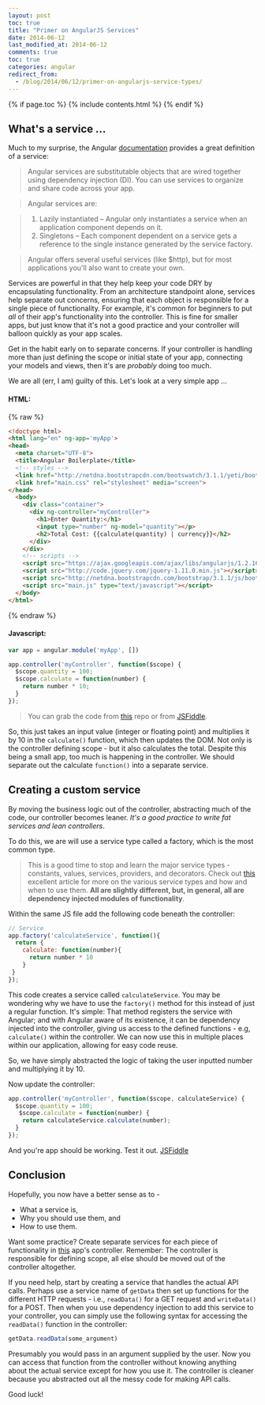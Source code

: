 ```yaml
---
layout: post
toc: true
title: "Primer on AngularJS Services"
date: 2014-06-12
last_modified_at: 2014-06-12
comments: true
toc: true
categories: angular
redirect_from:
  - /blog/2014/06/12/primer-on-angularjs-service-types/
---
```


{% if page.toc %}
{% include contents.html %}
{% endif %}

## What's a service ...

Much to my surprise, the Angular [documentation](https://docs.angularjs.org/guide/services) provides a great definition of a service:

> Angular services are substitutable objects that are wired together using dependency injection (DI). You can use services to organize and share code across your app.

> Angular services are:

> 1. Lazily instantiated – Angular only instantiates a service when an application component depends on it.
> 1. Singletons – Each component dependent on a service gets a reference to the single instance generated by the service factory.

> Angular offers several useful services (like $http), but for most applications you'll also want to create your own.

Services are powerful in that they help keep your code DRY by encapsulating functionality. From an architecture standpoint alone, services help separate out concerns, ensuring that each object is responsible for a single piece of functionality. For example, it's common for beginners to put *all* of their app's functionality into the controller. This is fine for smaller apps, but just know that it's not a good practice and your controller will balloon quickly as your app scales.

Get in the habit early on to separate concerns. If your controller is handling more than just defining the scope or initial state of your app, connecting your models and views, then it's are *probably* doing too much.

We are all (err, I am) guilty of this. Let's look at a very simple app ...

#### HTML:

{% raw %}
``` html
<!doctype html>
<html lang="en" ng-app='myApp'>
<head>
  <meta charset="UTF-8">
  <title>Angular Boilerplate</title>
  <!-- styles -->
  <link href="http://netdna.bootstrapcdn.com/bootswatch/3.1.1/yeti/bootstrap.min.css" rel="stylesheet" media="screen">
  <link href="main.css" rel="stylesheet" media="screen">
</head>
  <body>
    <div class="container">
      <div ng-controller="myController">
        <h1>Enter Quantity:</h1>
        <input type="number" ng-model="quantity"></p>
        <h2>Total Cost: {{calculate(quantity) | currency}}</h2>
      </div>
    </div>
    <!-- scripts -->
    <script src="https://ajax.googleapis.com/ajax/libs/angularjs/1.2.16/angular.min.js" type="text/javascript"></script>
    <script src="http://code.jquery.com/jquery-1.11.0.min.js"></script>
    <script src="http://netdna.bootstrapcdn.com/bootstrap/3.1.1/js/bootstrap.min.js"></script>
    <script src="main.js" type="text/javascript"></script>
  </body>
</html>
```
{% endraw %}

#### Javascript:

``` javascript
var app = angular.module('myApp', [])

app.controller('myController', function($scope) {
  $scope.quantity = 100;
  $scope.calculate = function(number) {
    return number * 10;
  }
});
```

> You can grab the code from [this](https://github.com/mjhea0/thinkful-mentor/tree/master/angular/fundamentals/services) repo or from [JSFiddle](http://jsfiddle.net/mjhea0/fS4P6/).

So, this just takes an input value (integer or floating point) and multiplies it by 10 in the `calculate()` function, which then updates the DOM. Not only is the controller defining scope - but it also calculates the total. Despite this being a small app, too much is happening in the controller. We should separate out the calculate `function()` into a separate service.

## Creating a custom service

By moving the business logic out of the controller, abstracting much of the code, our controller becomes leaner. *It's a good practice to write fat services and lean controllers*.

To do this, we are will use a service type called a factory, which is the most common type.

> This is a good time to stop and learn the major service types - constants, values, services, providers, and decorators. Check out [this](http://angular-tips.com/blog/2013/08/understanding-service-types/) excellent article for more on the various service types and how and when to use them. **All are slightly different, but, in general, all are dependency injected modules of functionality**.

Within the same JS file add the following code beneath the controller:

``` javascript
// Service
app.factory('calculateService', function(){
  return {
    calculate: function(number){
      return number * 10
    }
 }
});
```

This code creates a service called `calculateService`. You may be wondering why we have to use the `factory()` method for this instead of just a regular function. It's simple: That method registers the service with Angular; and with Angular aware of its existence, it can be dependency injected into the controller, giving us access to the defined functions - e.g, `calculate()` within the controller. We can now use this in multiple places within our application, allowing for easy code reuse.

So, we have simply abstracted the logic of taking the user inputted number and multiplying it by 10.

Now update the controller:

``` javascript
app.controller('myController', function($scope, calculateService) {
  $scope.quantity = 100;
   $scope.calculate = function(number) {
    return calculateService.calculate(number);
  }
});
```

And you're app should be working. Test it out. [JSFiddle](http://jsfiddle.net/mjhea0/Q9b23/)

## Conclusion

Hopefully, you now have a better sense as to -

- What a service is,
- Why you should use them, and
- How to use them.

Want some practice? Create separate services for each piece of functionality in [this](https://github.com/mjhea0/thinkful-mentor/tree/master/angular/projects/waitstaff-calc/waitstaff-flask) app's controller. Remember: The controller is responsible for defining scope, all else should be moved out of the controller altogether.

If you need help, start by creating a service that handles the actual API calls. Perhaps use a service name of `getData` then set up functions for the different HTTP requests - i.e., `readData()` for a GET request and `writeData()` for a POST. Then when you use dependency injection to add this service to your controller, you can simply use the following syntax for accessing the `readData()` function in the controller:

``` javascript
getData.readData(some_argument)
```

Presumably you would pass in an argument supplied by the user. Now you can access that function from the controller without knowing anything about the actual service except for how you use it. The controller is cleaner because you abstracted out all the messy code for making API calls.

Good luck!
